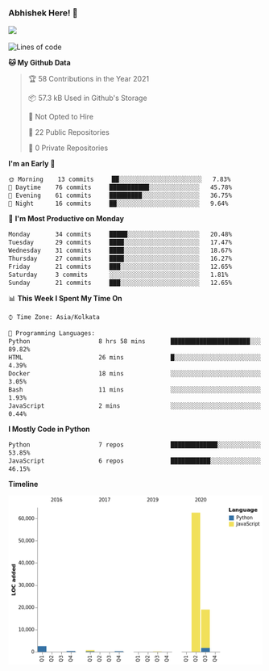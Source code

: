 ### Abhishek Here! 👋
![](https://komarev.com/ghpvc/?username=5parkp1ug&color=green)

<!--
**5parkp1ug/5parkp1ug** is a ✨ _special_ ✨ repository because its `README.md` (this file) appears on your GitHub profile.

Here are some ideas to get you started:

- 🔭 I’m currently working on ...
- 🌱 I’m currently learning ...
- 👯 I’m looking to collaborate on ...
- 🤔 I’m looking for help with ...
- 💬 Ask me about ...
- 📫 How to reach me: ...
- 😄 Pronouns: ...
- ⚡ Fun fact: ...
-->

<!--START_SECTION:waka-->
![Lines of code](https://img.shields.io/badge/From%20Hello%20World%20I%27ve%20Written-85687%20lines%20of%20code-blue)

**🐱 My Github Data** 

> 🏆 58 Contributions in the Year 2021
 > 
> 📦 57.3 kB Used in Github's Storage 
 > 
> 🚫 Not Opted to Hire
 > 
> 📜 22 Public Repositories 
 > 
> 🔑 0 Private Repositories  
 > 
**I'm an Early 🐤** 

```text
🌞 Morning    13 commits     ██░░░░░░░░░░░░░░░░░░░░░░░   7.83% 
🌆 Daytime    76 commits     ███████████░░░░░░░░░░░░░░   45.78% 
🌃 Evening    61 commits     █████████░░░░░░░░░░░░░░░░   36.75% 
🌙 Night      16 commits     ██░░░░░░░░░░░░░░░░░░░░░░░   9.64%

```
📅 **I'm Most Productive on Monday** 

```text
Monday       34 commits     █████░░░░░░░░░░░░░░░░░░░░   20.48% 
Tuesday      29 commits     ████░░░░░░░░░░░░░░░░░░░░░   17.47% 
Wednesday    31 commits     ████░░░░░░░░░░░░░░░░░░░░░   18.67% 
Thursday     27 commits     ████░░░░░░░░░░░░░░░░░░░░░   16.27% 
Friday       21 commits     ███░░░░░░░░░░░░░░░░░░░░░░   12.65% 
Saturday     3 commits      ░░░░░░░░░░░░░░░░░░░░░░░░░   1.81% 
Sunday       21 commits     ███░░░░░░░░░░░░░░░░░░░░░░   12.65%

```


📊 **This Week I Spent My Time On** 

```text
⌚︎ Time Zone: Asia/Kolkata

💬 Programming Languages: 
Python                   8 hrs 58 mins       ██████████████████████░░░   89.82% 
HTML                     26 mins             █░░░░░░░░░░░░░░░░░░░░░░░░   4.39% 
Docker                   18 mins             ░░░░░░░░░░░░░░░░░░░░░░░░░   3.05% 
Bash                     11 mins             ░░░░░░░░░░░░░░░░░░░░░░░░░   1.93% 
JavaScript               2 mins              ░░░░░░░░░░░░░░░░░░░░░░░░░   0.44%

```

**I Mostly Code in Python** 

```text
Python                   7 repos             █████████████░░░░░░░░░░░░   53.85% 
JavaScript               6 repos             ███████████░░░░░░░░░░░░░░   46.15%

```


**Timeline**

![Chart not found](https://raw.githubusercontent.com/5parkp1ug/5parkp1ug/master/charts/bar_graph.png) 


<!--END_SECTION:waka-->

